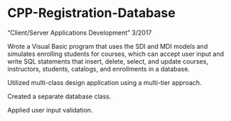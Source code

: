 # CPP-Registration-Database
“Client/Server Applications Development”  3/2017

Wrote a Visual Basic program that uses the SDI and MDI models and simulates enrolling students for courses, which can accept user input and write SQL statements that insert, delete, select, and update courses, instructors, students, catalogs, and enrollments in a database. 

Utilized multi-class design application using a multi-tier approach.

Created a separate database class.

Applied user input validation.
